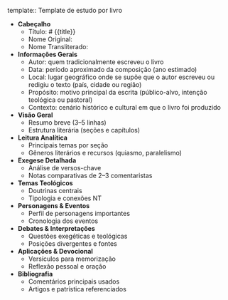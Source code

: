 template:: Template de estudo por livro

- **Cabeçalho**
	- Título: # {{title}}
	- Nome Original:
	- Nome Transliterado:
- **Informações Gerais**
	- Autor: quem tradicionalmente escreveu o livro
	- Data: período aproximado da composição (ano estimado)
	- Local: lugar geográfico onde se supõe que o autor escreveu ou redigiu o texto (país, cidade ou região)
	- Propósito: motivo principal da escrita (público-alvo, intenção teológica ou pastoral)
	- Contexto: cenário histórico e cultural em que o livro foi produzido
- **Visão Geral**
	- Resumo breve (3–5 linhas)
	- Estrutura literária (seções e capítulos)
- **Leitura Analítica**
	- Principais temas por seção
	- Gêneros literários e recursos (quiasmo, paralelismo)
- **Exegese Detalhada**
	- Análise de versos-chave
	- Notas comparativas de 2–3 comentaristas
- **Temas Teológicos**
	- Doutrinas centrais
	- Tipologia e conexões NT
- **Personagens & Eventos**
	- Perfil de personagens importantes
	- Cronologia dos eventos
- **Debates & Interpretações**
	- Questões exegéticas e teológicas
	- Posições divergentes e fontes
- **Aplicações & Devocional**
	- Versículos para memorização
	- Reflexão pessoal e oração
- **Bibliografia**
	- Comentários principais usados
	- Artigos e patrística referenciados